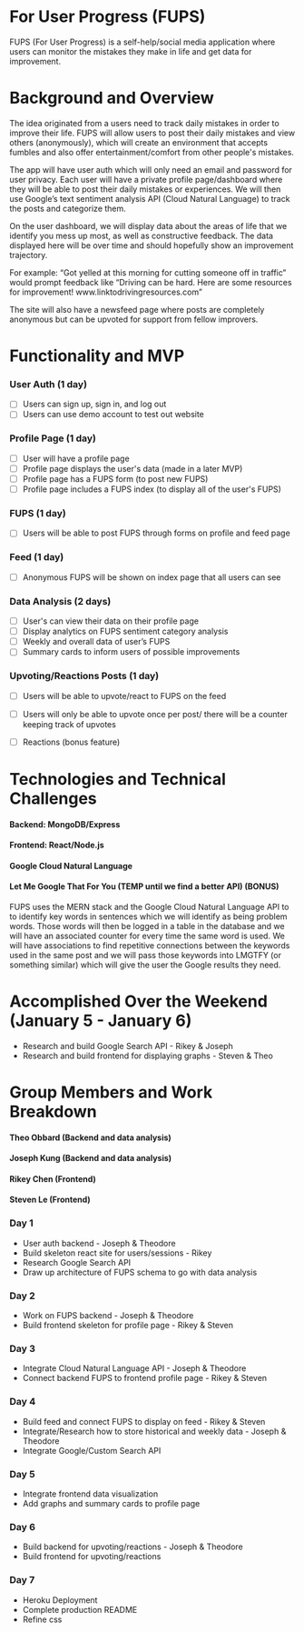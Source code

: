 # For User Progress (FUPS)

FUPS (For User Progress) is a self-help/social media application where users can monitor the mistakes they make in life and get data for improvement.

# Background and Overview

The idea originated from a users need to track daily mistakes in order to improve their life. FUPS will allow users to post their daily mistakes and view others (anonymously), which will create an environment that accepts fumbles and also offer entertainment/comfort from other people's mistakes.

The app will have user auth which will only need an email and password for user privacy. Each user will have a private profile page/dashboard where they will be able to post their daily mistakes or experiences. We will then use Google’s text sentiment analysis API (Cloud Natural Language) to track the posts and categorize them.

On the user dashboard, we will display data about the areas of life that we identify you mess up most, as well as constructive feedback. The data displayed here will be over time and should hopefully show an improvement trajectory.

For example: “Got yelled at this morning for cutting someone off in traffic” would prompt feedback like “Driving can be hard. Here are some resources for improvement! <span>www.</span><span>linktodrivingresources</span>.com”

The site will also have a newsfeed page where posts are completely anonymous but can be upvoted for support from fellow improvers.


# Functionality and MVP
### User Auth (1 day)
- [ ] Users can sign up, sign in, and log out
- [ ] Users can use demo account to test out website

### Profile Page (1 day)
- [ ] User will have a profile page
- [ ] Profile page displays the user's data (made in a later MVP)
- [ ] Profile page has a FUPS form (to post new FUPS)
- [ ] Profile page includes a FUPS index (to display all of the user's FUPS)

### FUPS (1 day)
- [ ] Users will be able to post FUPS through forms on profile and feed page

### Feed (1 day)
- [ ] Anonymous FUPS will be shown on index page that all users can see

### Data Analysis (2 days)
- [ ] User's can view their data on their profile page
- [ ] Display analytics on FUPS sentiment category analysis
- [ ] Weekly and overall data of user’s FUPS
- [ ] Summary cards to inform users of possible improvements

### Upvoting/Reactions Posts (1 day)
- [ ] Users will be able to upvote/react to FUPS on the feed
- [ ] Users will only be able to upvote once per post/ there will be a counter keeping track of upvotes
- [ ] Reactions (bonus feature)


# Technologies and Technical Challenges

#### Backend: MongoDB/Express
#### Frontend: React/Node.js
#### Google Cloud Natural Language
#### Let Me Google That For You (TEMP until we find a better API) (BONUS)

FUPS uses the MERN stack and the Google Cloud Natural Language API to to identify key words in sentences which we will identify as being problem words. Those words will then be logged in a table in the database and we will have an associated counter for every time the same word is used. We will have associations to find repetitive connections between the keywords used in the same post and we will pass those keywords into LMGTFY (or something similar) which will give the user the Google results they need.

# Accomplished Over the Weekend (January 5 - January 6)
- Research and build Google Search API - Rikey & Joseph
- Research and build frontend for displaying graphs - Steven & Theo

# Group Members and Work Breakdown

#### Theo Obbard (Backend and data analysis)
#### Joseph Kung (Backend and data analysis)
#### Rikey Chen (Frontend)
#### Steven Le (Frontend)

### Day 1
- User auth backend - Joseph & Theodore
- Build skeleton react site for users/sessions - Rikey
- Research Google Search API
- Draw up architecture of FUPS schema to go with data analysis

### Day 2
- Work on FUPS backend - Joseph & Theodore
- Build frontend skeleton for profile page - Rikey & Steven
### Day 3
- Integrate Cloud Natural Language API - Joseph & Theodore
- Connect backend FUPS to frontend profile page - Rikey & Steven
### Day 4
- Build feed and connect FUPS to display on feed - Rikey & Steven
- Integrate/Research how to store historical and weekly data - Joseph & Theodore
- Integrate Google/Custom Search API
### Day 5
- Integrate frontend data visualization
- Add graphs and summary cards to profile page
### Day 6
- Build backend for upvoting/reactions - Joseph & Theodore
- Build frontend for upvoting/reactions
### Day 7
- Heroku Deployment
- Complete production README
- Refine css
